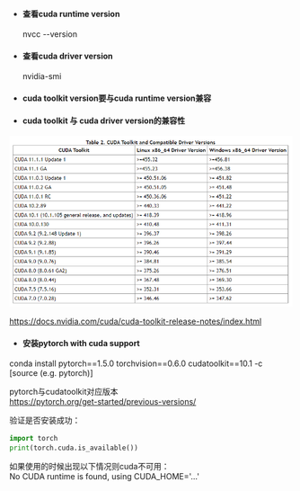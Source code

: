 * #### 查看cuda runtime version

  nvcc --version

* #### 查看cuda driver version

  nvidia-smi

* #### cuda toolkit version要与cuda runtime version兼容

* #### cuda toolkit 与 cuda driver version的兼容性

![cuda_version](sup/cuda_version.PNG)

https://docs.nvidia.com/cuda/cuda-toolkit-release-notes/index.html

* #### 安装pytorch with cuda support

conda install pytorch==1.5.0 torchvision==0.6.0 cudatoolkit==10.1 -c [source (e.g. pytorch)]

pytorch与cudatoolkit对应版本\
https://pytorch.org/get-started/previous-versions/

验证是否安装成功：

```python
import torch
print(torch.cuda.is_available())
```

如果使用的时候出现以下情况则cuda不可用：\
No CUDA runtime is found, using CUDA_HOME='...'